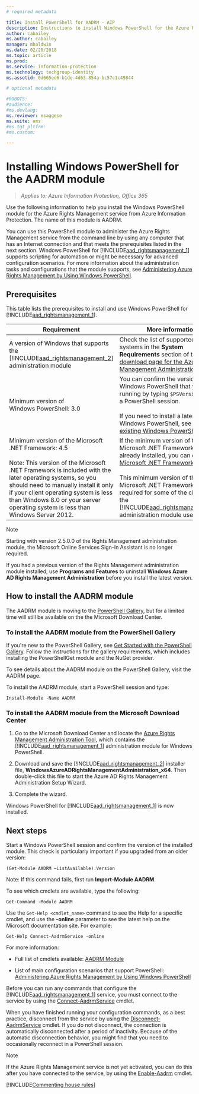 ```yaml
---
# required metadata

title: Install PowerShell for AADRM - AIP
description: Instructions to install Windows PowerShell for the Azure Rights Management service from Azure Information Protection. The name of this module is AADRM.
author: cabailey
ms.author: cabailey
manager: mbaldwin
ms.date: 02/20/2018
ms.topic: article
ms.prod:
ms.service: information-protection
ms.technology: techgroup-identity
ms.assetid: 0d665ed6-b1de-4d63-854a-bc57c1c49844

# optional metadata

#ROBOTS:
#audience:
#ms.devlang:
ms.reviewer: esaggese
ms.suite: ems
#ms.tgt_pltfrm:
#ms.custom:

---
```


# Installing Windows PowerShell for the AADRM module

>*Applies to: Azure Information Protection, Office 365*

Use the following information to help you install the Windows PowerShell module for the Azure Rights Management service from Azure Information Protection. The name of this module is AADRM.

You can use this PowerShell module to administer the Azure Rights Management service from the command line by using any computer that has an Internet connection and that meets the prerequisites listed in the next section. Windows PowerShell for [!INCLUDE[aad_rightsmanagement_1](../includes/aad_rightsmanagement_1_md.md)] supports scripting for automation or might be necessary for advanced configuration scenarios. For more information about the administration tasks and configurations that the module supports, see [Administering Azure Rights Management by Using Windows PowerShell](administer-powershell.md).

## Prerequisites
This table lists the prerequisites to install and use Windows PowerShell for [!INCLUDE[aad_rightsmanagement_1](../includes/aad_rightsmanagement_1_md.md)].

|Requirement|More information|
|---------------|--------------------|
|A version of Windows that supports the [!INCLUDE[aad_rightsmanagement_2](../includes/aad_rightsmanagement_2_md.md)] administration module|Check the list of supported operating systems in the **System Requirements** section of the [download page for the Azure Rights Management Administration Tool](http://go.microsoft.com/fwlink/?LinkId=257721).|
|Minimum version of Windows PowerShell: 3.0|You can confirm the version of Windows PowerShell that you are running by typing `$PSVersionTable` in a PowerShell session. <br /><br /> If you need to install a later version of Windows PowerShell, see [Upgrading existing Windows PowerShell](/powershell/scripting/setup/installing-windows-powershell#upgrading-existing-windows-powershell).|
|Minimum version of the Microsoft .NET Framework: 4.5<br /><br />Note: This version of the Microsoft .NET Framework is included with the later operating systems, so you should  need to manually install it only if your client operating system is less than Windows 8.0 or your server operating system is less than Windows Server 2012.|If the minimum version of the  Microsoft .NET Framework is not already installed, you can download [Microsoft .NET Framework 4.5](http://www.microsoft.com/download/details.aspx?id=30653).<br /><br />This minimum version of the Microsoft .NET Framework is required for some of the classes that the [!INCLUDE[aad_rightsmanagement_2](../includes/aad_rightsmanagement_2_md.md)] administration module uses.|

> [!NOTE]
> Starting with version 2.5.0.0 of the Rights Management administration module, the Microsoft Online Services Sign-In Assistant is no longer required.
> 
> If you had a previous version of the Rights Management administration module installed, use **Programs and Features** to uninstall **Windows Azure AD Rights Management Administration** before you install the latest version.


## How to install the AADRM module

The AADRM module is moving to the [PowerShell Gallery](/powershell/gallery/readme), but for a limited time will still be available on the the Microsoft Download Center. 

### To install the AADRM module from the PowerShell Gallery

If you're new to the PowerShell Gallery, see [Get Started with the PowerShell Gallery](/powershell/gallery/psgallery/psgallery_gettingstarted). Follow the instructions for the gallery requirements, which includes installing the PowerShellGet module and the NuGet provider.

To see details about the AADRM module on the PowerShell Gallery, visit the AADRM page.

To install the AADRM module, start a PowerShell session and type:

	Install-Module -Name AADRM


### To install the AADRM module from the Microsoft Download Center

1. Go to the Microsoft Download Center and locate the [Azure Rights Management Administration Tool](https://go.microsoft.com/fwlink/?LinkId=257721), which contains the [!INCLUDE[aad_rightsmanagement_1](../includes/aad_rightsmanagement_1_md.md)] administration module for Windows PowerShell.

2. Download and save the [!INCLUDE[aad_rightsmanagement_2](../includes/aad_rightsmanagement_2_md.md)] installer file, **WindowsAzureADRightsManagementAdministration_x64**. Then double-click this file to start the Azure AD Rights Management Administration Setup Wizard.

3.  Complete the wizard.

Windows PowerShell for [!INCLUDE[aad_rightsmanagement_1](../includes/aad_rightsmanagement_1_md.md)] is now installed.

## Next steps
Start a Windows PowerShell session and confirm the version of the installed module. This check is particularly important if you upgraded from an older version:

```
(Get-Module AADRM –ListAvailable).Version
```

Note: If this command fails, first run **Import-Module AADRM**.

To see which cmdlets are available, type the following:

```
Get-Command -Module AADRM
```

Use the `Get-Help <cmdlet_name>` command to see the Help for a specific cmdlet, and use the **-online** parameter to see the latest help on the Microsoft documentation site. For example:

```
Get-Help Connect-AadrmService -online
```


For more information:

-   Full list of cmdlets available: [AADRM Module](/powershell/aadrm/vlatest/rightsmanagement)

-   List of main configuration scenarios that support  PowerShell: [Administering Azure Rights Management by Using Windows PowerShell](administer-powershell.md)

Before you can run any commands that configure the [!INCLUDE[aad_rightsmanagement_1](../includes/aad_rightsmanagement_1_md.md)] service, you must connect to the service by using the [Connect-AadrmService](/powershell/aadrm/vlatest/connect-aadrmservice) cmdlet. 

When you have finished running your configuration commands, as a best practice, disconnect from the service by using the [Disconnect-AadrmService](/powershell/aadrm/vlatest/disconnect-aadrmservice) cmdlet. If you do not disconnect, the connection is automatically disconnected after a period of inactivity. Because of the automatic disconnection behavior, you might find that you need to occasionally reconnect in a PowerShell session. 

> [!NOTE]
> If the Azure Rights Management service is not yet activated, you can do this after you have connected to the service, by using the [Enable-Aadrm](/powershell/aadrm/vlatest/enable-aadrm) cmdlet.


[!INCLUDE[Commenting house rules](../includes/houserules.md)]